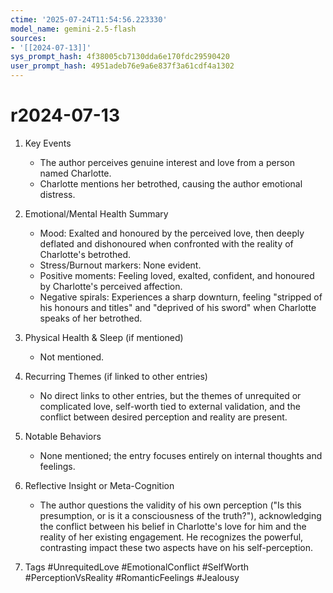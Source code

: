 ```yaml
---
ctime: '2025-07-24T11:54:56.223330'
model_name: gemini-2.5-flash
sources:
- '[[2024-07-13]]'
sys_prompt_hash: 4f38005cb7130dda6e170fdc29590420
user_prompt_hash: 4951adeb76e9a6e837f3a61cdf4a1302
---
```

# r2024-07-13

1.  Key Events
    *   The author perceives genuine interest and love from a person named Charlotte.
    *   Charlotte mentions her betrothed, causing the author emotional distress.

2.  Emotional/Mental Health Summary

    *   Mood: Exalted and honoured by the perceived love, then deeply deflated and dishonoured when confronted with the reality of Charlotte's betrothed.
    *   Stress/Burnout markers: None evident.
    *   Positive moments: Feeling loved, exalted, confident, and honoured by Charlotte's perceived affection.
    *   Negative spirals: Experiences a sharp downturn, feeling "stripped of his honours and titles" and "deprived of his sword" when Charlotte speaks of her betrothed.

3.  Physical Health & Sleep (if mentioned)
    *   Not mentioned.

4.  Recurring Themes (if linked to other entries)
    *   No direct links to other entries, but the themes of unrequited or complicated love, self-worth tied to external validation, and the conflict between desired perception and reality are present.

5.  Notable Behaviors
    *   None mentioned; the entry focuses entirely on internal thoughts and feelings.

6.  Reflective Insight or Meta-Cognition
    *   The author questions the validity of his own perception ("Is this presumption, or is it a consciousness of the truth?"), acknowledging the conflict between his belief in Charlotte's love for him and the reality of her existing engagement. He recognizes the powerful, contrasting impact these two aspects have on his self-perception.

7.  Tags
    #UnrequitedLove #EmotionalConflict #SelfWorth #PerceptionVsReality #RomanticFeelings #Jealousy